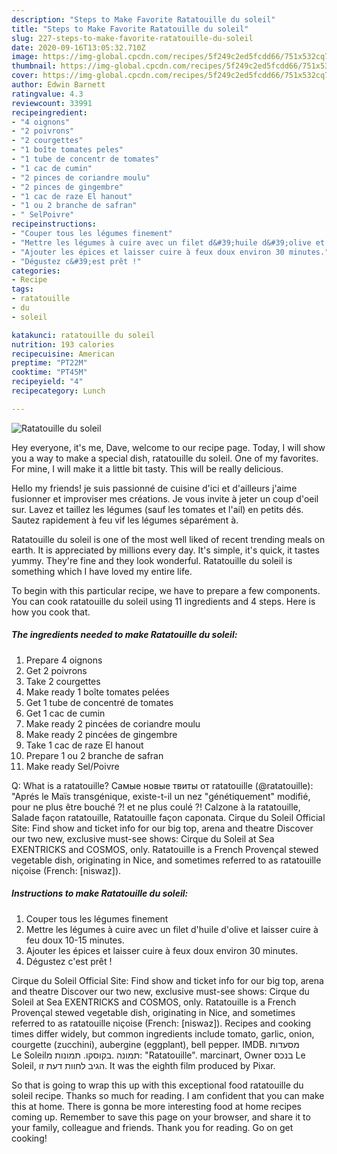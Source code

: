 ```yaml
---
description: "Steps to Make Favorite Ratatouille du soleil"
title: "Steps to Make Favorite Ratatouille du soleil"
slug: 227-steps-to-make-favorite-ratatouille-du-soleil
date: 2020-09-16T13:05:32.710Z
image: https://img-global.cpcdn.com/recipes/5f249c2ed5fcdd66/751x532cq70/ratatouille-du-soleil-photo-principale-de-la-recette.jpg
thumbnail: https://img-global.cpcdn.com/recipes/5f249c2ed5fcdd66/751x532cq70/ratatouille-du-soleil-photo-principale-de-la-recette.jpg
cover: https://img-global.cpcdn.com/recipes/5f249c2ed5fcdd66/751x532cq70/ratatouille-du-soleil-photo-principale-de-la-recette.jpg
author: Edwin Barnett
ratingvalue: 4.3
reviewcount: 33991
recipeingredient:
- "4 oignons"
- "2 poivrons"
- "2 courgettes"
- "1 boîte tomates peles"
- "1 tube de concentr de tomates"
- "1 cac de cumin"
- "2 pinces de coriandre moulu"
- "2 pinces de gingembre"
- "1 cac de raze El hanout"
- "1 ou 2 branche de safran"
- " SelPoivre"
recipeinstructions:
- "Couper tous les légumes finement"
- "Mettre les légumes à cuire avec un filet d&#39;huile d&#39;olive et laisser cuire à feu doux 10-15 minutes."
- "Ajouter les épices et laisser cuire à feux doux environ 30 minutes."
- "Dégustez c&#39;est prêt !"
categories:
- Recipe
tags:
- ratatouille
- du
- soleil

katakunci: ratatouille du soleil 
nutrition: 193 calories
recipecuisine: American
preptime: "PT22M"
cooktime: "PT45M"
recipeyield: "4"
recipecategory: Lunch

---
```



![Ratatouille du soleil](https://img-global.cpcdn.com/recipes/5f249c2ed5fcdd66/751x532cq70/ratatouille-du-soleil-photo-principale-de-la-recette.jpg)

Hey everyone, it's me, Dave, welcome to our recipe page. Today, I will show you a way to make a special dish, ratatouille du soleil. One of my favorites. For mine, I will make it a little bit tasty. This will be really delicious.

Hello my friends! je suis passionné de cuisine d&#39;ici et d&#39;ailleurs j&#39;aime fusionner et improviser mes créations. Je vous invite à jeter un coup d&#39;oeil sur. Lavez et taillez les légumes (sauf les tomates et l&#39;ail) en petits dés. Sautez rapidement à feu vif les légumes séparément à.

Ratatouille du soleil is one of the most well liked of recent trending meals on earth. It is appreciated by millions every day. It's simple, it's quick, it tastes yummy. They're fine and they look wonderful. Ratatouille du soleil is something which I have loved my entire life.


To begin with this particular recipe, we have to prepare a few components. You can cook ratatouille du soleil using 11 ingredients and 4 steps. Here is how you cook that.

<!--inarticleads1-->

##### The ingredients needed to make Ratatouille du soleil:

1. Prepare 4 oignons
1. Get 2 poivrons
1. Take 2 courgettes
1. Make ready 1 boîte tomates pelées
1. Get 1 tube de concentré de tomates
1. Get 1 cac de cumin
1. Make ready 2 pincées de coriandre moulu
1. Make ready 2 pincées de gingembre
1. Take 1 cac de raze El hanout
1. Prepare 1 ou 2 branche de safran
1. Make ready  Sel/Poivre


Q: What is a ratatouille? Самые новые твиты от ratatouille (@ratatouille): &#34;Aprés le Maïs transgénique, existe-t-il un nez &#34;génétiquement&#34; modifié, pour ne plus être bouché ?! et ne plus coulé ?! Calzone à la ratatouille, Salade façon ratatouille, Ratatouille façon caponata. Cirque du Soleil Official Site: Find show and ticket info for our big top, arena and theatre Discover our two new, exclusive must-see shows: Cirque du Soleil at Sea EXENTRICKS and COSMOS, only. Ratatouille is a French Provençal stewed vegetable dish, originating in Nice, and sometimes referred to as ratatouille niçoise (French: [niswaz]). 

<!--inarticleads2-->

##### Instructions to make Ratatouille du soleil:

1. Couper tous les légumes finement
1. Mettre les légumes à cuire avec un filet d&#39;huile d&#39;olive et laisser cuire à feu doux 10-15 minutes.
1. Ajouter les épices et laisser cuire à feux doux environ 30 minutes.
1. Dégustez c&#39;est prêt !


Cirque du Soleil Official Site: Find show and ticket info for our big top, arena and theatre Discover our two new, exclusive must-see shows: Cirque du Soleil at Sea EXENTRICKS and COSMOS, only. Ratatouille is a French Provençal stewed vegetable dish, originating in Nice, and sometimes referred to as ratatouille niçoise (French: [niswaz]). Recipes and cooking times differ widely, but common ingredients include tomato, garlic, onion, courgette (zucchini), aubergine (eggplant), bell pepper. IMDB. מסעדות בקוסקו. תמונות מ‪Le Soleil‬. תמונה: &#34;Ratatouille&#34;. marcinart, Owner בנכס ‪Le Soleil‬, הגיב לחוות דעת זו. It was the eighth film produced by Pixar. 

So that is going to wrap this up with this exceptional food ratatouille du soleil recipe. Thanks so much for reading. I am confident that you can make this at home. There is gonna be more interesting food at home recipes coming up. Remember to save this page on your browser, and share it to your family, colleague and friends. Thank you for reading. Go on get cooking!

